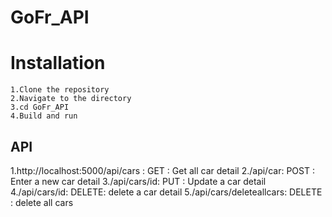 # GoFr_API
# Installation
    1.Clone the repository
    2.Navigate to the directory
    3.cd GoFr_API
    4.Build and run 

## API
1.http://localhost:5000/api/cars : 
      GET : Get all car detail
2./api/car:
      POST : Enter a new car detail
3./api/cars/id:
     PUT : Update a car detail
4./api/cars/id:
     DELETE: delete a car detail
5./api/cars/deleteallcars:
     DELETE : delete all cars
